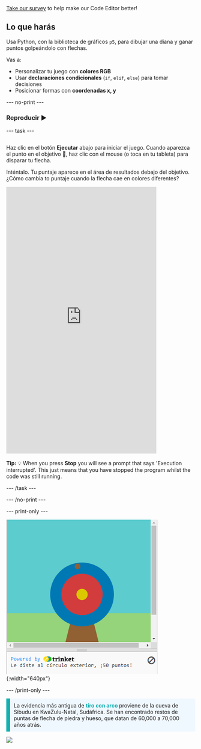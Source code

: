 <div class="c-survey-banner" style="width:100%">
  <a class="c-survey-banner__link" href="https://form.raspberrypi.org/f/code-editor-feedback" target="_blank">Take our survey</a> to help make our Code Editor better!
</div>

## Lo que harás

Usa Python, con la biblioteca de gráficos `p5`, para dibujar una diana y ganar puntos golpeándolo con flechas.

Vas a:
 + Personalizar tu juego con **colores RGB**
 + Usar **declaraciones condicionales** (`if`, `elif`, `else`) para tomar decisiones
 + Posicionar formas con **coordenadas x, y**

--- no-print ---

### Reproducir ▶️

--- task ---

<div style="display: flex; flex-wrap: wrap">
<div style="flex-basis: 175px; flex-grow: 1">  

Haz clic en el botón **Ejecutar** abajo para iniciar el juego. Cuando aparezca el punto en el objetivo 🎯, haz clic con el mouse (o toca en tu tableta) para disparar tu flecha. 

Inténtalo. Tu puntaje aparece en el área de resultados debajo del objetivo. ¿Cómo cambia to puntaje cuando la flecha cae en colores diferentes? 
  <iframe src="https://editor.raspberrypi.org/en/embed/viewer/target-practice-solution" width="400" height="710" frameborder="0" marginwidth="0" marginheight="0" allowfullscreen>
  </iframe>
</div>
</div>

**Tip:** 💡 When you press **Stop** you will see a prompt that says 'Execution interrupted'. This just means that you have stopped the program whilst the code was still running.

--- /task ---

--- /no-print ---

--- print-only ---

![An archery target with a hit point on the outer circle. The text 'You hit the outer circle, 50 points!' is displayed underneath](images/blue-points.png){:width="640px"}

--- /print-only ---

<p style="border-left: solid; border-width:10px; border-color: #0faeb0; background-color: aliceblue; padding: 10px;">
La evidencia más antigua de <span style="color: #0faeb0; font-weight: bold;"> tiro con arco </span> proviene de la cueva de Sibudu en KwaZulu-Natal, Sudáfrica. Se han encontrado restos de puntas de flecha de piedra y hueso, que datan de 60,000 a 70,000 años atrás. 
</p>

![](http://code.org/api/hour/begin_coderdojo_target.png)
